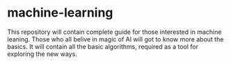 # machine-learning
This repository will contain complete guide for those interested in machine leaning. Those who all belive in magic of AI will got 
to know more about the basics. It will contain all the basic algorithms, required as a tool for exploring the new ways.
